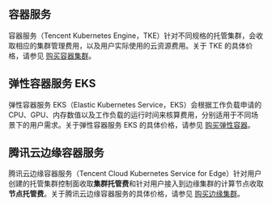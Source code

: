 ## 容器服务

容器服务（Tencent Kubernetes Engine，TKE）针对不同规格的托管集群，会收取相应的集群管理费用，以及用户实际使用的云资源费用。关于 TKE 的具体价格，请参见 [购买容器集群](https://cloud.tencent.com/document/product/457/68803)。

 
## 弹性容器服务 EKS

弹性容器服务 EKS（Elastic Kubernetes Service，EKS）会根据工作负载申请的 CPU、GPU、内存数值以及工作负载的运行时间来核算费用，分别适用于不同场景下的用户需求。关于弹性容器服务 EKS 的具体价格，请参见 [购买弹性容器](https://cloud.tencent.com/document/product/457/39807)。


## 腾讯云边缘容器服务

腾讯云边缘容器服务（Tencent Cloud Kubernetes Service for Edge）针对用户创建的托管集群控制面收取**集群托管费**和针对用户接入到边缘集群的计算节点收取**节点托管费**。关于腾讯云边缘容器服务的具体价格，请参见 [购买边缘集群](https://cloud.tencent.com/document/product/457/78129)。
